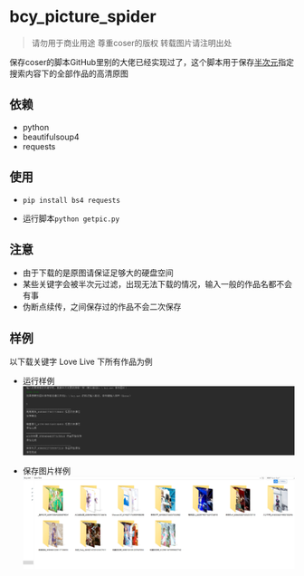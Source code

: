 # bcy_picture_spider

> 请勿用于商业用途 尊重coser的版权 转载图片请注明出处

保存coser的脚本GitHub里别的大佬已经实现过了，这个脚本用于保存[半次元](https://bcy.net)指定搜索内容下的全部作品的高清原图




## 依赖

* python
* beautifulsoup4
* requests 


## 使用
* `pip install bs4 requests`

* 运行脚本`python getpic.py`

   
## 注意
* 由于下载的是原图请保证足够大的硬盘空间
* 某些关键字会被半次元过滤，出现无法下载的情况，输入一般的作品名都不会有事
* 伪断点续传，之间保存过的作品不会二次保存


## 样例

以下载关键字 Love Live 下所有作品为例

* 运行样例
    ![image](https://github.com/jososo/bcy_picture_spider/blob/master/README/run.PNG)

* 保存图片样例
    ![image](https://github.com/jososo/bcy_picture_spider/blob/master/README/picture.PNG)



